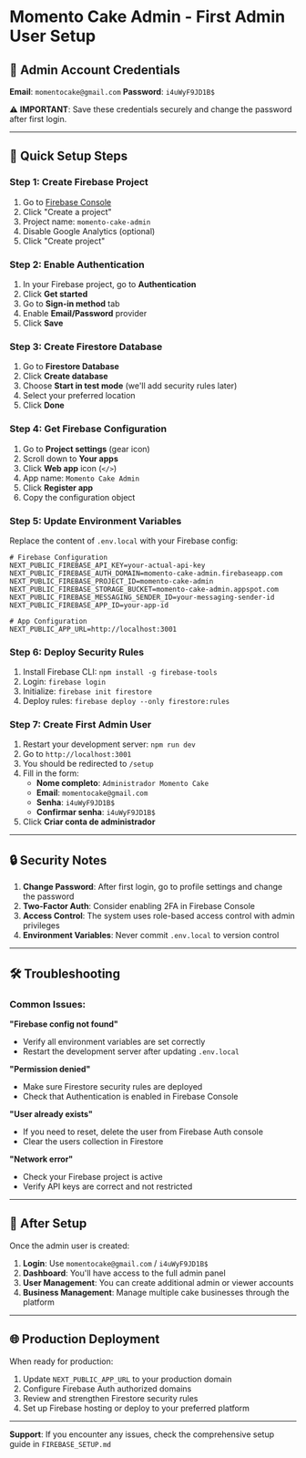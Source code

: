 # Momento Cake Admin - First Admin User Setup

## 🔐 **Admin Account Credentials**

**Email**: `momentocake@gmail.com`
**Password**: `i4uWyF9JD1B$`

⚠️ **IMPORTANT**: Save these credentials securely and change the password after first login.

---

## 🚀 **Quick Setup Steps**

### Step 1: Create Firebase Project

1. Go to [Firebase Console](https://console.firebase.google.com/)
2. Click "Create a project"
3. Project name: `momento-cake-admin`
4. Disable Google Analytics (optional)
5. Click "Create project"

### Step 2: Enable Authentication

1. In your Firebase project, go to **Authentication**
2. Click **Get started**
3. Go to **Sign-in method** tab
4. Enable **Email/Password** provider
5. Click **Save**

### Step 3: Create Firestore Database

1. Go to **Firestore Database**
2. Click **Create database**
3. Choose **Start in test mode** (we'll add security rules later)
4. Select your preferred location
5. Click **Done**

### Step 4: Get Firebase Configuration

1. Go to **Project settings** (gear icon)
2. Scroll down to **Your apps**
3. Click **Web app** icon (`</>`)
4. App name: `Momento Cake Admin`
5. Click **Register app**
6. Copy the configuration object

### Step 5: Update Environment Variables

Replace the content of `.env.local` with your Firebase config:

```env
# Firebase Configuration
NEXT_PUBLIC_FIREBASE_API_KEY=your-actual-api-key
NEXT_PUBLIC_FIREBASE_AUTH_DOMAIN=momento-cake-admin.firebaseapp.com
NEXT_PUBLIC_FIREBASE_PROJECT_ID=momento-cake-admin
NEXT_PUBLIC_FIREBASE_STORAGE_BUCKET=momento-cake-admin.appspot.com
NEXT_PUBLIC_FIREBASE_MESSAGING_SENDER_ID=your-messaging-sender-id
NEXT_PUBLIC_FIREBASE_APP_ID=your-app-id

# App Configuration
NEXT_PUBLIC_APP_URL=http://localhost:3001
```

### Step 6: Deploy Security Rules

1. Install Firebase CLI: `npm install -g firebase-tools`
2. Login: `firebase login`
3. Initialize: `firebase init firestore`
4. Deploy rules: `firebase deploy --only firestore:rules`

### Step 7: Create First Admin User

1. Restart your development server: `npm run dev`
2. Go to `http://localhost:3001`
3. You should be redirected to `/setup`
4. Fill in the form:
   - **Nome completo**: `Administrador Momento Cake`
   - **Email**: `momentocake@gmail.com`
   - **Senha**: `i4uWyF9JD1B$`
   - **Confirmar senha**: `i4uWyF9JD1B$`
5. Click **Criar conta de administrador**

---

## 🔒 **Security Notes**

1. **Change Password**: After first login, go to profile settings and change the password
2. **Two-Factor Auth**: Consider enabling 2FA in Firebase Console
3. **Access Control**: The system uses role-based access control with admin privileges
4. **Environment Variables**: Never commit `.env.local` to version control

---

## 🛠️ **Troubleshooting**

### Common Issues:

**"Firebase config not found"**
- Verify all environment variables are set correctly
- Restart the development server after updating `.env.local`

**"Permission denied"**
- Make sure Firestore security rules are deployed
- Check that Authentication is enabled in Firebase Console

**"User already exists"**
- If you need to reset, delete the user from Firebase Auth console
- Clear the users collection in Firestore

**"Network error"**
- Check your Firebase project is active
- Verify API keys are correct and not restricted

---

## 📱 **After Setup**

Once the admin user is created:

1. **Login**: Use `momentocake@gmail.com` / `i4uWyF9JD1B$`
2. **Dashboard**: You'll have access to the full admin panel
3. **User Management**: You can create additional admin or viewer accounts
4. **Business Management**: Manage multiple cake businesses through the platform

---

## 🌐 **Production Deployment**

When ready for production:

1. Update `NEXT_PUBLIC_APP_URL` to your production domain
2. Configure Firebase Auth authorized domains
3. Review and strengthen Firestore security rules
4. Set up Firebase hosting or deploy to your preferred platform

---

**Support**: If you encounter any issues, check the comprehensive setup guide in `FIREBASE_SETUP.md`